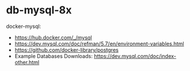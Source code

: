 # db-mysql-8x

docker-mysql:
+ <https://hub.docker.com/_/mysql>
+ <https://dev.mysql.com/doc/refman/5.7/en/environment-variables.html>
+ <https://github.com/docker-library/postgres>
+ Example Databases Downloads: <https://dev.mysql.com/doc/index-other.html>
